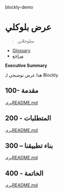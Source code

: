 blockly-demo

# عرض بلوكلي

> سلوجلاين

-   [Glossary](./GLOSSARY.md)
-   [مراجع](./REFERENCES.md)

**Executive Summary**

هذا عرض توضيحي لـ Blockly.

## 100- مقدمة

يرى[README.md](./100/README.md)

## 200 - المتطلبات

يرى[README.md](./200/README.md)

## 300 – بناء تطبيقنا

يرى[README.md](./300/README.md)

## 400 - الخاتمة

يرى[README.md](./400/README.md)
